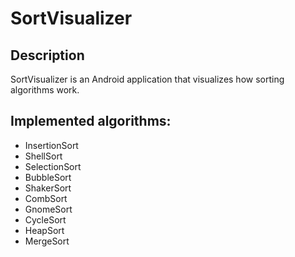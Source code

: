 # SortVisualizer
## Description
SortVisualizer is an Android application that visualizes how sorting algorithms work.

## Implemented algorithms:
+ InsertionSort
+ ShellSort
+ SelectionSort
+ BubbleSort
+ ShakerSort
+ CombSort
+ GnomeSort
+ CycleSort
+ HeapSort
+ MergeSort